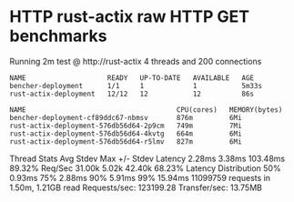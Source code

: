 # HTTP rust-actix raw HTTP GET benchmarks

Running 2m test @ http://rust-actix
  4 threads and 200 connections
```
NAME                    READY   UP-TO-DATE   AVAILABLE   AGE
bencher-deployment      1/1     1            1           5m33s
rust-actix-deployment   12/12   12           12          86s
```
```
NAME                                     CPU(cores)   MEMORY(bytes)   
bencher-deployment-cf89ddc67-nbmsv       876m         6Mi             
rust-actix-deployment-576db56d64-2p9cm   749m         7Mi             
rust-actix-deployment-576db56d64-4kvtg   664m         6Mi             
rust-actix-deployment-576db56d64-r5lmv   827m         6Mi             
```
 
  Thread Stats   Avg      Stdev     Max   +/- Stdev
    Latency     2.28ms    3.38ms 103.48ms   89.32%
    Req/Sec    31.00k     5.02k   42.40k    68.23%
  Latency Distribution
     50%    0.93ms
     75%    2.88ms
     90%    5.91ms
     99%   15.94ms
  11099759 requests in 1.50m, 1.21GB read
Requests/sec: 123199.28
Transfer/sec:     13.75MB
